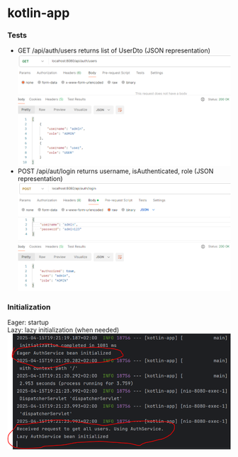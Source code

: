 # kotlin-app

### Tests

- GET /api/auth/users returns list of UserDto (JSON representation)  
![img.png](img.png)
- POST /api/aut/login returns username, isAuthenticated, role (JSON representation)  
![img_1.png](img_1.png)

### Initialization

Eager: startup  
Lazy: lazy initialization (when needed)  
![img_3.png](img_3.png)
